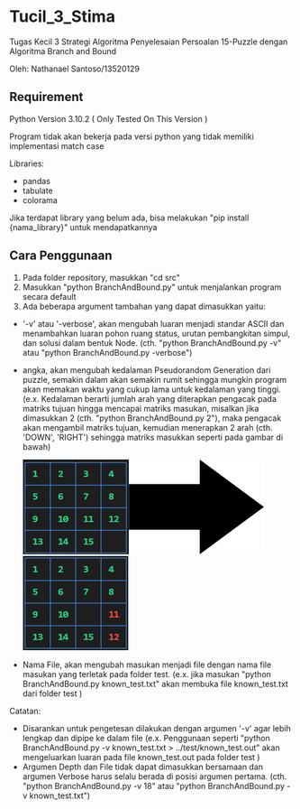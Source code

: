 # Tucil_3_Stima

Tugas Kecil 3 Strategi Algoritma
Penyelesaian Persoalan 15-Puzzle dengan Algoritma Branch and Bound

Oleh: Nathanael Santoso/13520129

## Requirement

Python Version 3.10.2 ( Only Tested On This Version )

Program tidak akan bekerja pada versi python yang tidak memiliki implementasi match case

Libraries:
- pandas
- tabulate
- colorama

Jika terdapat library yang belum ada, bisa melakukan "pip install {nama_library}" untuk mendapatkannya

## Cara Penggunaan

1. Pada folder repository, masukkan "cd src"
2. Masukkan "python BranchAndBound.py" untuk menjalankan program secara default
3. Ada beberapa argument tambahan yang dapat dimasukkan yaitu:
  - '-v' atau '-verbose', akan mengubah luaran menjadi standar ASCII dan menambahkan luaran pohon ruang status, urutan pembangkitan simpul, dan solusi dalam bentuk Node. (cth. "python BranchAndBound.py -v" atau "python BranchAndBound.py -verbose")
  - angka, akan mengubah kedalaman Pseudorandom Generation dari puzzle, semakin dalam akan semakin rumit sehingga mungkin program akan memakan waktu yang cukup lama untuk kedalaman yang tinggi. (e.x. Kedalaman berarti jumlah arah yang diterapkan pengacak pada matriks tujuan hingga mencapai matriks masukan, misalkan jika dimasukkan 2 (cth. "python BranchAndBound.py 2"), maka pengacak akan mengambil matriks tujuan, kemudian menerapkan 2 arah (cth. 'DOWN', 'RIGHT') sehingga matriks masukkan seperti pada gambar di bawah)

    ![Matriks_Tujuan](img/end_state.png)![Arrow](img/Arrow.png)![Matriks_Masukan](img/random_input.png)

  - Nama File, akan mengubah masukan menjadi file dengan nama file masukan yang terletak pada folder test. (e.x. jika masukan "python BranchAndBound.py known_test.txt" akan membuka file known_test.txt dari folder test )

Catatan:
  - Disarankan untuk pengetesan dilakukan dengan argumen '-v' agar lebih lengkap dan dipipe ke dalam file (e.x. Penggunaan seperti "python BranchAndBound.py -v known_test.txt > ../test/known_test.out" akan mengeluarkan luaran pada file known_test.out pada folder test )
  - Argumen Depth dan File tidak dapat dimasukkan bersamaan dan argumen Verbose harus selalu berada di posisi argumen pertama. (cth. "python BranchAndBound.py -v 18" atau "python BranchAndBound.py -v known_test.txt")